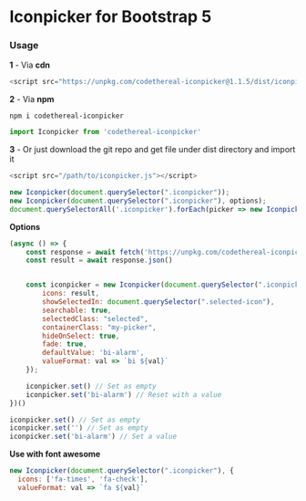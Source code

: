 # Iconpicker for Bootstrap 5

### Usage

**1** - Via **cdn**

```js
<script src="https://unpkg.com/codethereal-iconpicker@1.1.5/dist/iconpicker.js"></script>
```

**2** - Via **npm**

```
npm i codethereal-iconpicker
```

```js
import Iconpicker from 'codethereal-iconpicker'
```

**3** - Or just download the git repo and get file under dist directory and import it

```js
<script src="/path/to/iconpicker.js"></script>
```


```js
new Iconpicker(document.querySelector(".iconpicker"));
new Iconpicker(document.querySelector(".iconpicker"), options);
document.querySelectorAll('.iconpicker').forEach(picker => new Iconpicker(picker))
```


**Options**
```js
(async () => {
    const response = await fetch('https://unpkg.com/codethereal-iconpicker@1.1.5/dist/iconsets/bootstrap5.json')
    const result = await response.json()


    const iconpicker = new Iconpicker(document.querySelector(".iconpicker"), {
        icons: result,
        showSelectedIn: document.querySelector(".selected-icon"),
        searchable: true,
        selectedClass: "selected",
        containerClass: "my-picker",
        hideOnSelect: true,
        fade: true,
        defaultValue: 'bi-alarm',
        valueFormat: val => `bi ${val}`
    });

    iconpicker.set() // Set as empty
    iconpicker.set('bi-alarm') // Reset with a value
})()

iconpicker.set() // Set as empty
iconpicker.set('') // Set as empty
iconpicker.set('bi-alarm') // Set a value
```

**Use with font awesome**
```js
new Iconpicker(document.querySelector(".iconpicker"), {
  icons: ['fa-times', 'fa-check'],
  valueFormat: val => `fa ${val}`
```

